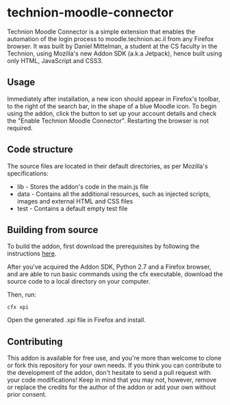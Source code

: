 technion-moodle-connector
=========================

Technion Moodle Connector is a simple extension that enables the automation of the login process to moodle.technion.ac.il from any Firefox browser. It was built by Daniel Mittelman, a student at the CS faculty in the Technion, using Mozilla's new Addon SDK (a.k.a Jetpack), hence built using only HTML, JavaScript and CSS3.


Usage
-----

Immediately after installation, a new icon should appear in Firefox's toolbar, to the right of the
search bar, in the shape of a blue Moodle icon. To begin using the addon, click the button to set up your account details and check the "Enable Technion Moodle Connector". Restarting the browser is not required.


Code structure
--------------

The source files are located in their default directories, as per Mozilla's specifications:
* lib - Stores the addon's code in the main.js file
* data - Contains all the additional resources, such as injected scripts, images and external HTML and CSS files
* test - Contains a default empty test file


Building from source
--------------------

To build the addon, first download the prerequisites by following the instructions [here](https://developer.mozilla.org/en-US/Add-ons/SDK/Tutorials/Installation).

After you've acquired the Addon SDK, Python 2.7 and a Firefox browser, and are able to run basic commands using the cfx executable, download the source code to a local directory on your computer.

Then, run:

    cfx xpi
    
Open the generated .xpi file in Firefox and install.


Contributing
----------

This addon is available for free use, and you're more than welcome to clone or fork this repository for your own needs. If you think you can contribute to the development of the addon, don't hesitate to send a pull request with your code modifications! Keep in mind that you may not, however, remove or replace the credits for the author of the addon or add your own without prior consent.
